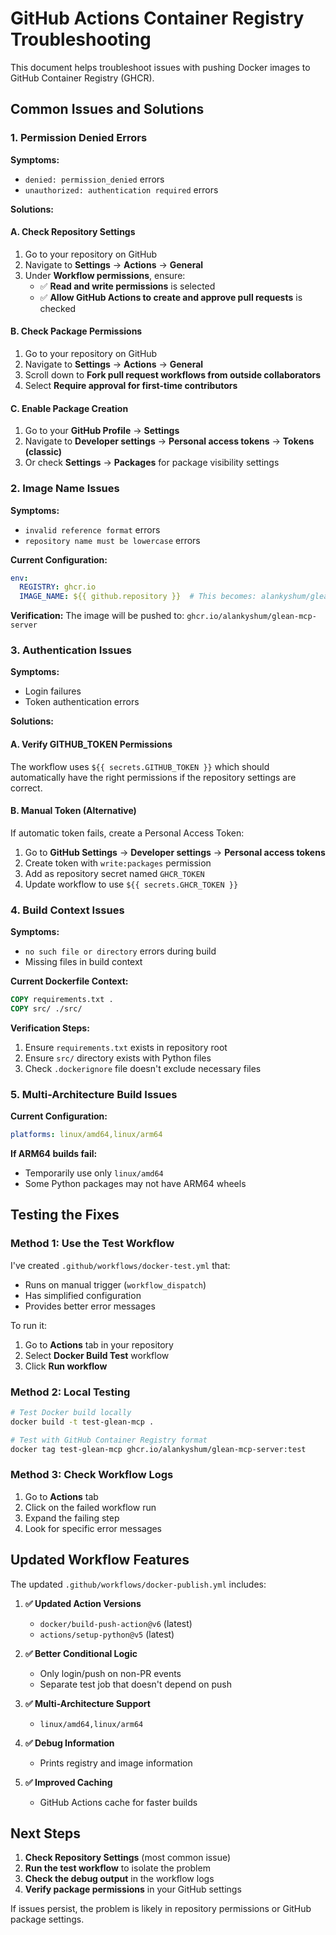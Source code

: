 # GitHub Actions Container Registry Troubleshooting

This document helps troubleshoot issues with pushing Docker images to GitHub Container Registry (GHCR).

## Common Issues and Solutions

### 1. Permission Denied Errors

**Symptoms:**
- `denied: permission_denied` errors
- `unauthorized: authentication required` errors

**Solutions:**

#### A. Check Repository Settings
1. Go to your repository on GitHub
2. Navigate to **Settings** → **Actions** → **General**
3. Under **Workflow permissions**, ensure:
   - ✅ **Read and write permissions** is selected
   - ✅ **Allow GitHub Actions to create and approve pull requests** is checked

#### B. Check Package Permissions
1. Go to your repository on GitHub
2. Navigate to **Settings** → **Actions** → **General**
3. Scroll down to **Fork pull request workflows from outside collaborators**
4. Select **Require approval for first-time contributors**

#### C. Enable Package Creation
1. Go to your **GitHub Profile** → **Settings**
2. Navigate to **Developer settings** → **Personal access tokens** → **Tokens (classic)**
3. Or check **Settings** → **Packages** for package visibility settings

### 2. Image Name Issues

**Symptoms:**
- `invalid reference format` errors
- `repository name must be lowercase` errors

**Current Configuration:**
```yaml
env:
  REGISTRY: ghcr.io
  IMAGE_NAME: ${{ github.repository }}  # This becomes: alankyshum/glean-mcp-server
```

**Verification:**
The image will be pushed to: `ghcr.io/alankyshum/glean-mcp-server`

### 3. Authentication Issues

**Symptoms:**
- Login failures
- Token authentication errors

**Solutions:**

#### A. Verify GITHUB_TOKEN Permissions
The workflow uses `${{ secrets.GITHUB_TOKEN }}` which should automatically have the right permissions if the repository settings are correct.

#### B. Manual Token (Alternative)
If automatic token fails, create a Personal Access Token:
1. Go to **GitHub Settings** → **Developer settings** → **Personal access tokens**
2. Create token with `write:packages` permission
3. Add as repository secret named `GHCR_TOKEN`
4. Update workflow to use `${{ secrets.GHCR_TOKEN }}`

### 4. Build Context Issues

**Symptoms:**
- `no such file or directory` errors during build
- Missing files in build context

**Current Dockerfile Context:**
```dockerfile
COPY requirements.txt .
COPY src/ ./src/
```

**Verification Steps:**
1. Ensure `requirements.txt` exists in repository root
2. Ensure `src/` directory exists with Python files
3. Check `.dockerignore` file doesn't exclude necessary files

### 5. Multi-Architecture Build Issues

**Current Configuration:**
```yaml
platforms: linux/amd64,linux/arm64
```

**If ARM64 builds fail:**
- Temporarily use only `linux/amd64`
- Some Python packages may not have ARM64 wheels

## Testing the Fixes

### Method 1: Use the Test Workflow
I've created `.github/workflows/docker-test.yml` that:
- Runs on manual trigger (`workflow_dispatch`)
- Has simplified configuration
- Provides better error messages

To run it:
1. Go to **Actions** tab in your repository
2. Select **Docker Build Test** workflow
3. Click **Run workflow**

### Method 2: Local Testing
```bash
# Test Docker build locally
docker build -t test-glean-mcp .

# Test with GitHub Container Registry format
docker tag test-glean-mcp ghcr.io/alankyshum/glean-mcp-server:test
```

### Method 3: Check Workflow Logs
1. Go to **Actions** tab
2. Click on the failed workflow run
3. Expand the failing step
4. Look for specific error messages

## Updated Workflow Features

The updated `.github/workflows/docker-publish.yml` includes:

1. **✅ Updated Action Versions**
   - `docker/build-push-action@v6` (latest)
   - `actions/setup-python@v5` (latest)

2. **✅ Better Conditional Logic**
   - Only login/push on non-PR events
   - Separate test job that doesn't depend on push

3. **✅ Multi-Architecture Support**
   - `linux/amd64,linux/arm64`

4. **✅ Debug Information**
   - Prints registry and image information

5. **✅ Improved Caching**
   - GitHub Actions cache for faster builds

## Next Steps

1. **Check Repository Settings** (most common issue)
2. **Run the test workflow** to isolate the problem
3. **Check the debug output** in the workflow logs
4. **Verify package permissions** in your GitHub settings

If issues persist, the problem is likely in repository permissions or GitHub package settings.

